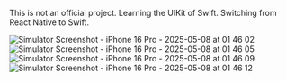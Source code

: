 This is not an official project.
Learning the UIKit of Swift.
Switching from React Native to Swift.

![Simulator Screenshot - iPhone 16 Pro - 2025-05-08 at 01 46 02](https://github.com/user-attachments/assets/9cb39271-8668-4d5d-9a42-bdb225d26bbf)
![Simulator Screenshot - iPhone 16 Pro - 2025-05-08 at 01 46 05](https://github.com/user-attachments/assets/13aacdbd-e5cb-4545-9493-b34e7f75cb83)
![Simulator Screenshot - iPhone 16 Pro - 2025-05-08 at 01 46 09](https://github.com/user-attachments/assets/a29cadef-6b13-4582-9bad-ddb9ae1ff0f1)
![Simulator Screenshot - iPhone 16 Pro - 2025-05-08 at 01 46 12](https://github.com/user-attachments/assets/2da119bd-dff0-43c5-b639-380d146a3d4c)
